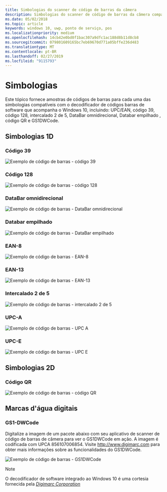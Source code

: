 ```yaml
---
title: Simbologias do scanner de código de barras da câmera
description: Simbologias do scanner de código de barras da câmera compatíveis
ms.date: 05/02/2018
ms.topic: article
keywords: windows 10, uwp, ponto de serviço, pos
ms.localizationpriority: medium
ms.openlocfilehash: 14cb42e0bd0f1bac307a9dfc1ac188d8b11d8cb8
ms.sourcegitcommit: 079801609165bc7eb69670d771a05bffe236d483
ms.translationtype: MT
ms.contentlocale: pt-BR
ms.lasthandoff: 02/27/2019
ms.locfileid: "9115793"
---
```

# <a name="symbologies"></a>Simbologias
Este tópico fornece amostras de códigos de barras para cada uma das simbologias compatíveis com o decodificador de códigos barras de software que acompanha o Windows 10, incluindo: UPC/EAN, código 39, código 128, intercalado 2 de 5, DataBar omnidirecional, Databar empilhado , código QR e GS1DWCode.

## <a name="1d-symbologies"></a>Simbologias 1D

### <a name="code-39"></a>Código 39
![Exemplo de código de barras - código 39](images/pos/sample-barcode-code39.png)

### <a name="code-128"></a>Código 128
![Exemplo de código de barras - código 128](images/pos/sample-barcode-code128.png)

### <a name="databar-omnidirectional"></a>DataBar omnidirecional
![Exemplo de código de barras - DataBar omnidirecional](images/pos/sample-barcode-databar-omnidirectional.png) 
### <a name="databar-stacked"></a>Databar empilhado
![Exemplo de código de barras - DataBar empilhado](images/pos/sample-barcode-databar-stacked.png)

### <a name="ean-8"></a>EAN-8
![Exemplo de código de barras - EAN-8](images/pos/sample-barcode-ean8.png)

### <a name="ean-13"></a>EAN-13
![Exemplo de código de barras - EAN-13](images/pos/sample-barcode-ean13.png)

### <a name="interleaved-2-of-5"></a>Intercalado 2 de 5
![Exemplo de código de barras - intercalado 2 de 5](images/pos/sample-barcode-interleaved-2-of-5.png)

### <a name="upc-a"></a>UPC-A
![Exemplo de código de barras - UPC A](images/pos/sample-barcode-upca.png)

### <a name="upc-e"></a>UPC-E
![Exemplo de código de barras - UPC E](images/pos/sample-barcode-upce.png)

## <a name="2d-symbologies"></a>Simbologias 2D
### <a name="qr-code"></a>Código QR
![Exemplo de código de barras - código QR](images/pos/sample-barcode-qrcode.png)

## <a name="digital-watermark"></a>Marcas d'água digitais
### <a name="gs1-dwcode"></a>GS1-DWCode

Digitalize a imagem de um pacote abaixo com seu aplicativo de scanner de código de barras de câmera para ver o GS1DWCode em ação.  A imagem é codificada com UPCA 856107006854.  Visite http://www.digimarc.com para obter mais informações sobre as funcionalidades do GS1DWCode.

![Exemplo de código de barras - GS1DWCode](images/pos/rice-box-v7.jpg)

> [!NOTE]
> O decodificador de software integrado ao Windows 10 é uma cortesia fornecida pela [*Digimarc Corporation*](https://www.digimarc.com/)
